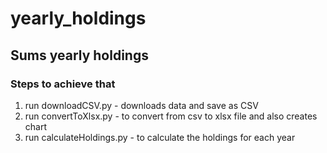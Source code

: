 # yearly_holdings
## Sums yearly holdings
### Steps to achieve that
1. run downloadCSV.py - downloads data and save as CSV
2. run convertToXlsx.py - to convert from csv to xlsx file and also creates chart
3. run calculateHoldings.py - to calculate the holdings for each year


